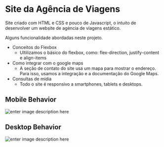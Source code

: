 # Site da Agência de Viagens


Site criado com  HTML e CSS e pouco de Javascript, o intuito de desenvolver um  website de agència de viagens estático. 

Alguns funcionalidade abordadas neste projeto.

-   Conceitos do Flexbox
    -   Ultilizamos o básico do flexbox, como: flex-direction, justify-content e align-items
-   Como integrar com o google maps
    -   A seção de contato do site usa um mapa para mostrar o endereço. Para isso, usamos a integração e a documentação do Google Maps.
-   Consultas de mídia
    -   Todo o site é responsivo a smartphones, tablets e desktops.
    
## Mobile Behavior
  ![enter image description here](https://github.com/Rodrigo-dev7/website-viagem/blob/master/assets/gif-mobile.gif?raw=true) 


## Desktop Behavior
![enter image description here](https://github.com/Rodrigo-dev7/website-viagem/blob/master/assets/gif-desktop.gif?raw=true)
